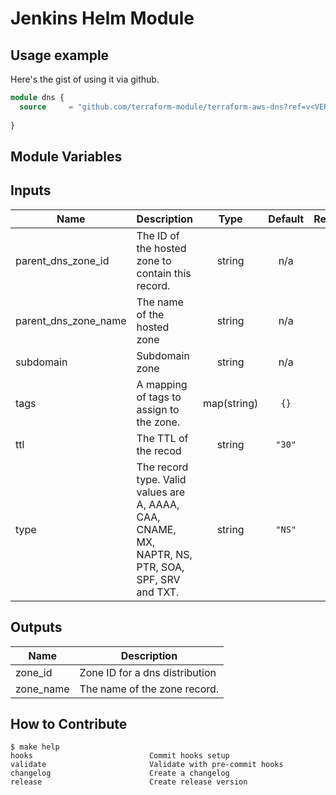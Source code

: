 # Jenkins Helm Module

## Usage example

Here's the gist of using it via github.

```terraform
module dns {
  source     = "github.com/terraform-module/terraform-aws-dns?ref=v<VERSION>"
  
}
```

## Module Variables

<!-- BEGINNING OF PRE-COMMIT-TERRAFORM DOCS HOOK -->
## Inputs

| Name | Description | Type | Default | Required |
|------|-------------|:----:|:-----:|:-----:|
| parent\_dns\_zone\_id | The ID of the hosted zone to contain this record. | string | n/a | yes |
| parent\_dns\_zone\_name | The name of the hosted zone | string | n/a | yes |
| subdomain | Subdomain zone | string | n/a | yes |
| tags | A mapping of tags to assign to the zone. | map(string) | `{}` | no |
| ttl | The TTL of the recod | string | `"30"` | no |
| type | The record  type. Valid values are A, AAAA, CAA, CNAME, MX, NAPTR, NS, PTR, SOA, SPF, SRV and TXT. | string | `"NS"` | no |

## Outputs

| Name | Description |
|------|-------------|
| zone\_id | Zone ID for a dns distribution |
| zone\_name | The name of the zone record. |

<!-- END OF PRE-COMMIT-TERRAFORM DOCS HOOK -->

## How to Contribute

<!-- START makefile-doc -->
```
$ make help 
hooks                          Commit hooks setup
validate                       Validate with pre-commit hooks
changelog                      Create a changelog
release                        Create release version 
```
<!-- END makefile-doc -->